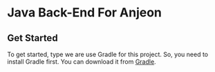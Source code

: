# Java Back-End For Anjeon

## Get Started

To get started, type we are use Gradle for this project. So, you need to install Gradle first. You
can download it from [Gradle](https://gradle.org/install/).
